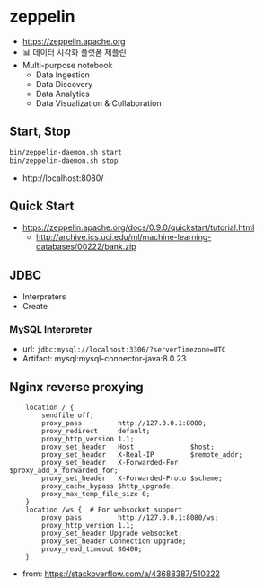 # zeppelin
* https://zeppelin.apache.org
* 📊 데이터 시각화 플랫폼 제플린
* Multi-purpose notebook
  * Data Ingestion
  * Data Discovery
  * Data Analytics
  * Data Visualization & Collaboration

## Start, Stop
```sh
bin/zeppelin-daemon.sh start
bin/zeppelin-daemon.sh stop
```

* http://localhost:8080/

## Quick Start
* https://zeppelin.apache.org/docs/0.9.0/quickstart/tutorial.html
  * http://archive.ics.uci.edu/ml/machine-learning-databases/00222/bank.zip

## JDBC
* Interpreters
* Create

### MySQL Interpreter
* url: `jdbc:mysql://localhost:3306/?serverTimezone=UTC`
* Artifact: mysql:mysql-connector-java:8.0.23

## Nginx reverse proxying
```
    location / {
        sendfile off;
        proxy_pass         http://127.0.0.1:8080;
        proxy_redirect     default;
        proxy_http_version 1.1;
        proxy_set_header   Host              $host;
        proxy_set_header   X-Real-IP         $remote_addr;
        proxy_set_header   X-Forwarded-For   $proxy_add_x_forwarded_for;
        proxy_set_header   X-Forwarded-Proto $scheme;
        proxy_cache_bypass $http_upgrade;
        proxy_max_temp_file_size 0;
    }
    location /ws {  # For websocket support
        proxy_pass         http://127.0.0.1:8080/ws;
        proxy_http_version 1.1;
        proxy_set_header Upgrade websocket;
        proxy_set_header Connection upgrade;
        proxy_read_timeout 86400;
    }
```
* from: https://stackoverflow.com/a/43688387/510222
